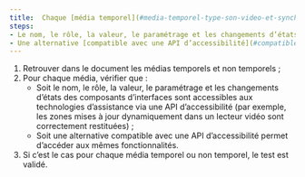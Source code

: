 ```yaml
---
title:  Chaque [média temporel](#media-temporel-type-son-video-et-synchronise)et [non temporel](#media-non-temporel) vérifie-t-il une de ces conditions (hors cas particuliers) ?
steps:
- Le nom, le rôle, la valeur, le paramétrage et les changements d’états des composants d’interfaces sont accessibles aux technologies d’assistance via une API d’accessibilité ;
- Une alternative [compatible avec une API d’accessibilité](#compatible-avec-les-technologies-d-assistance) permet d’accéder aux mêmes fonctionnalités.
---
```


1. Retrouver dans le document les médias temporels et non temporels ;
2. Pour chaque média, vérifier que :
      * Soit le nom, le rôle, la valeur, le paramétrage et les changements d’états des composants d’interfaces sont accessibles aux technologies d’assistance via une API d’accessibilité (par exemple, les zones mises à jour dynamiquement dans un lecteur vidéo sont correctement restituées) ;
      * Soit une alternative compatible avec une API d’accessibilité permet d’accéder aux mêmes fonctionnalités.
3. Si c’est le cas pour chaque média temporel ou non temporel, le test est validé.